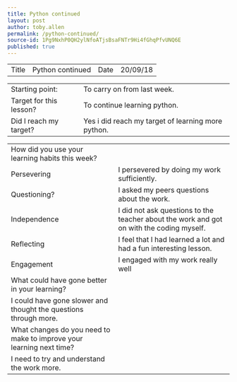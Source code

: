```yaml
---
title: Python continued
layout: post
author: toby.allen
permalink: /python-continued/
source-id: 1Pg9NxhP0QH2ylNfoATjsBsaFNTr9Hi4fGhqPfvUNQ6E
published: true
---
```

<table>
  <tr>
    <td>Title</td>
    <td>Python continued</td>
    <td>Date</td>
    <td>20/09/18</td>
  </tr>
</table>


<table>
  <tr>
    <td>Starting point:</td>
    <td>To carry on from last week.</td>
  </tr>
  <tr>
    <td>Target for this lesson?</td>
    <td>To continue learning python.</td>
  </tr>
  <tr>
    <td>Did I reach my target? </td>
    <td>Yes i did reach my target of learning more python.</td>
  </tr>
</table>


<table>
  <tr>
    <td>How did you use your learning habits this week?</td>
    <td></td>
  </tr>
  <tr>
    <td>Persevering</td>
    <td>I persevered by doing my work sufficiently.</td>
  </tr>
  <tr>
    <td>Questioning?</td>
    <td>I asked my peers questions about the work.</td>
  </tr>
  <tr>
    <td>Independence</td>
    <td>I did not ask questions to the teacher about the work and got on with the coding myself.</td>
  </tr>
  <tr>
    <td>Reflecting</td>
    <td>I feel that I had learned a lot and had a fun interesting lesson. </td>
  </tr>
  <tr>
    <td>Engagement</td>
    <td>I engaged with my work really well</td>
  </tr>
  <tr>
    <td>What could have gone better in your learning?</td>
    <td></td>
  </tr>
  <tr>
    <td>I could have gone slower and thought the questions through more.</td>
    <td></td>
  </tr>
  <tr>
    <td>What changes do you need to make to improve your learning next time?</td>
    <td></td>
  </tr>
  <tr>
    <td>I need to try and understand the work more.</td>
    <td></td>
  </tr>
</table>


